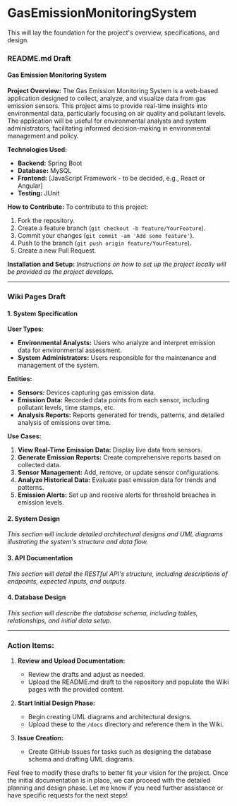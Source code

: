 # GasEmissionMonitoringSystem
This will lay the foundation for the project's overview, specifications, and design.

### README.md Draft

#### Gas Emission Monitoring System

**Project Overview:**
The Gas Emission Monitoring System is a web-based application designed to collect, analyze, and visualize data from gas emission sensors. This project aims to provide real-time insights into environmental data, particularly focusing on air quality and pollutant levels. The application will be useful for environmental analysts and system administrators, facilitating informed decision-making in environmental management and policy.

**Technologies Used:**
- **Backend:** Spring Boot
- **Database:** MySQL
- **Frontend:** [JavaScript Framework - to be decided, e.g., React or Angular]
- **Testing:** JUnit

**How to Contribute:**
To contribute to this project:
1. Fork the repository.
2. Create a feature branch (`git checkout -b feature/YourFeature`).
3. Commit your changes (`git commit -am 'Add some feature'`).
4. Push to the branch (`git push origin feature/YourFeature`).
5. Create a new Pull Request.

**Installation and Setup:**
*Instructions on how to set up the project locally will be provided as the project develops.*

---

### Wiki Pages Draft

#### 1. System Specification

**User Types:**
- **Environmental Analysts:** Users who analyze and interpret emission data for environmental assessment.
- **System Administrators:** Users responsible for the maintenance and management of the system.

**Entities:**
- **Sensors:** Devices capturing gas emission data.
- **Emission Data:** Recorded data points from each sensor, including pollutant levels, time stamps, etc.
- **Analysis Reports:** Reports generated for trends, patterns, and detailed analysis of emissions over time.

**Use Cases:**
1. **View Real-Time Emission Data:** Display live data from sensors.
2. **Generate Emission Reports:** Create comprehensive reports based on collected data.
3. **Sensor Management:** Add, remove, or update sensor configurations.
4. **Analyze Historical Data:** Evaluate past emission data for trends and patterns.
5. **Emission Alerts:** Set up and receive alerts for threshold breaches in emission levels.

#### 2. System Design

*This section will include detailed architectural designs and UML diagrams illustrating the system's structure and data flow.*

#### 3. API Documentation

*This section will detail the RESTful API's structure, including descriptions of endpoints, expected inputs, and outputs.*

#### 4. Database Design

*This section will describe the database schema, including tables, relationships, and initial data setup.*

---

### Action Items:

1. **Review and Upload Documentation:**
   - Review the drafts and adjust as needed.
   - Upload the README.md draft to the repository and populate the Wiki pages with the provided content.

2. **Start Initial Design Phase:**
   - Begin creating UML diagrams and architectural designs.
   - Upload these to the `/docs` directory and reference them in the Wiki.

3. **Issue Creation:**
   - Create GitHub Issues for tasks such as designing the database schema and drafting UML diagrams.

Feel free to modify these drafts to better fit your vision for the project. Once the initial documentation is in place, we can proceed with the detailed planning and design phase. Let me know if you need further assistance or have specific requests for the next steps!
